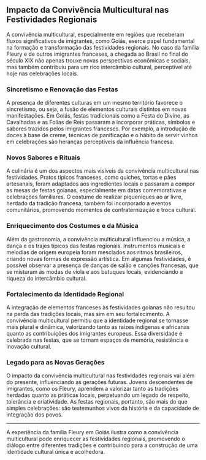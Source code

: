 ## Impacto da Convivência Multicultural nas Festividades Regionais

A convivência multicultural, especialmente em regiões que receberam fluxos significativos de imigrantes, como Goiás, exerce papel fundamental na formação e transformação das festividades regionais. No caso da família Fleury e de outros imigrantes franceses, a chegada ao Brasil no final do século XIX não apenas trouxe novas perspectivas econômicas e sociais, mas também contribuiu para um rico intercâmbio cultural, perceptível até hoje nas celebrações locais.

### Sincretismo e Renovação das Festas

A presença de diferentes culturas em um mesmo território favorece o sincretismo, ou seja, a fusão de elementos culturais distintos em novas manifestações. Em Goiás, festas tradicionais como a Festa do Divino, as Cavalhadas e as Folias de Reis passaram a incorporar práticas, símbolos e sabores trazidos pelos imigrantes franceses. Por exemplo, a introdução de doces à base de creme, técnicas de panificação e o hábito de servir vinhos em celebrações são heranças perceptíveis da influência francesa.

### Novos Sabores e Rituais

A culinária é um dos aspectos mais visíveis da convivência multicultural nas festividades. Pratos típicos franceses, como quiches, tortas e pães artesanais, foram adaptados aos ingredientes locais e passaram a compor as mesas de festas goianas, especialmente em datas comemorativas e celebrações familiares. O costume de realizar piqueniques ao ar livre, herdado da tradição francesa, também foi incorporado a eventos comunitários, promovendo momentos de confraternização e troca cultural.

### Enriquecimento dos Costumes e da Música

Além da gastronomia, a convivência multicultural influenciou a música, a dança e os trajes típicos das festas regionais. Instrumentos musicais e melodias de origem europeia foram mesclados aos ritmos brasileiros, criando novas formas de expressão artística. Em algumas festividades, é possível observar a presença de danças de salão e canções francesas, que se misturam às modas de viola e aos batuques locais, evidenciando a riqueza do intercâmbio cultural.

### Fortalecimento da Identidade Regional

A integração de elementos franceses às festividades goianas não resultou na perda das tradições locais, mas sim em seu fortalecimento. A convivência multicultural permitiu que a identidade regional se tornasse mais plural e dinâmica, valorizando tanto as raízes indígenas e africanas quanto as contribuições dos imigrantes europeus. Essa diversidade é celebrada nas festas, que se tornam espaços de memória, resistência e inovação cultural.

### Legado para as Novas Gerações

O impacto da convivência multicultural nas festividades regionais vai além do presente, influenciando as gerações futuras. Jovens descendentes de imigrantes, como os Fleury, aprendem a valorizar tanto as tradições herdadas quanto as práticas locais, perpetuando um legado de respeito, tolerância e criatividade. As festas regionais, portanto, são mais do que simples celebrações: são testemunhos vivos da história e da capacidade de integração dos povos.

---

A experiência da família Fleury em Goiás ilustra como a convivência multicultural pode enriquecer as festividades regionais, promovendo o diálogo entre diferentes tradições e contribuindo para a construção de uma identidade cultural única e acolhedora.